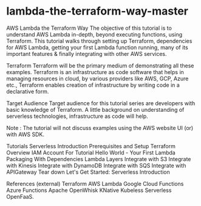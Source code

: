 # lambda-the-terraform-way-master

AWS Lambda the Terraform Way
The objective of this tutorial is to understand AWS Lambda in-depth, beyond executing functions, using Terraform. This tutorial walks through setting up Terraform, dependencies for AWS Lambda, getting your first Lambda function running, many of its important features & finally integrating with other AWS services.

Terraform
Terraform will be the primary medium of demonstrating all these examples. Terraform is an infrastructure as code software that helps in managing resources in cloud, by various providers like AWS, GCP, Azure etc., Terraform enables creation of infrastructure by writing code in a declarative form.

Target Audience
Target audience for this tutorial series are developers with basic knowledge of Terraform. A little background on understanding of serverless technologies, infrastructure as code will help.

Note : The tutorial will not discuss examples using the AWS website UI (or) with AWS SDK.

Tutorials
Serverless Introduction
Prerequisites and Setup
Terraform Overview
IAM Account For Tutorial
Hello World - Your First Lambda
Packaging With Dependencies
Lambda Layers
Integrate with S3
Integrate with Kinesis
Integrate with DynamoDB
Integrate with SQS
Integrate with APIGateway
Tear down
Let's Get Started: Serverless Introduction

References (external)
Terraform
AWS Lambda
Google Cloud Functions
Azure Functions
Apache OpenWhisk
KNative
Kubeless
Serverless
OpenFaaS.
